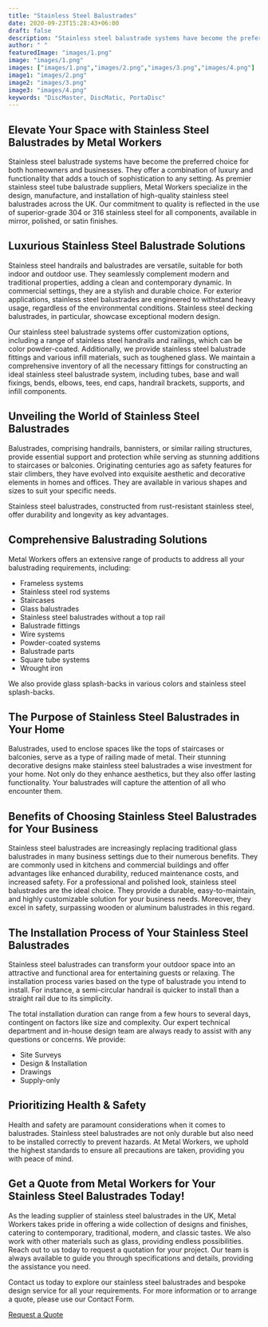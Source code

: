 ```yaml
---
title: "Stainless Steel Balustrades"
date: 2020-09-23T15:28:43+06:00
draft: false
description: "Stainless steel balustrade systems have become the preferred choice for both homeowners and businesses."
author: " "
featuredImage: "images/1.png"
image: "images/1.png"
images: ["images/1.png","images/2.png","images/3.png","images/4.png"]
image1: "images/2.png"
image2: "images/3.png"
image3: "images/4.png"
keywords: "DiscMaster, DiscMatic, PortaDisc"
---
```

## Elevate Your Space with Stainless Steel Balustrades by Metal Workers

Stainless steel balustrade systems have become the preferred choice for both homeowners and businesses. They offer a combination of luxury and functionality that adds a touch of sophistication to any setting. As premier stainless steel tube balustrade suppliers, Metal Workers specialize in the design, manufacture, and installation of high-quality stainless steel balustrades across the UK. Our commitment to quality is reflected in the use of superior-grade 304 or 316 stainless steel for all components, available in mirror, polished, or satin finishes.

## Luxurious Stainless Steel Balustrade Solutions

Stainless steel handrails and balustrades are versatile, suitable for both indoor and outdoor use. They seamlessly complement modern and traditional properties, adding a clean and contemporary dynamic. In commercial settings, they are a stylish and durable choice. For exterior applications, stainless steel balustrades are engineered to withstand heavy usage, regardless of the environmental conditions. Stainless steel decking balustrades, in particular, showcase exceptional modern design.

Our stainless steel balustrade systems offer customization options, including a range of stainless steel handrails and railings, which can be color powder-coated. Additionally, we provide stainless steel balustrade fittings and various infill materials, such as toughened glass. We maintain a comprehensive inventory of all the necessary fittings for constructing an ideal stainless steel balustrade system, including tubes, base and wall fixings, bends, elbows, tees, end caps, handrail brackets, supports, and infill components.

## Unveiling the World of Stainless Steel Balustrades

Balustrades, comprising handrails, bannisters, or similar railing structures, provide essential support and protection while serving as stunning additions to staircases or balconies. Originating centuries ago as safety features for stair climbers, they have evolved into exquisite aesthetic and decorative elements in homes and offices. They are available in various shapes and sizes to suit your specific needs. 

Stainless steel balustrades, constructed from rust-resistant stainless steel, offer durability and longevity as key advantages.

## Comprehensive Balustrading Solutions

Metal Workers offers an extensive range of products to address all your balustrading requirements, including:

- Frameless systems
- Stainless steel rod systems
- Staircases
- Glass balustrades
- Stainless steel balustrades without a top rail
- Balustrade fittings
- Wire systems
- Powder-coated systems
- Balustrade parts
- Square tube systems
- Wrought iron

We also provide glass splash-backs in various colors and stainless steel splash-backs.

## The Purpose of Stainless Steel Balustrades in Your Home

Balustrades, used to enclose spaces like the tops of staircases or balconies, serve as a type of railing made of metal. Their stunning decorative designs make stainless steel balustrades a wise investment for your home. Not only do they enhance aesthetics, but they also offer lasting functionality. Your balustrades will capture the attention of all who encounter them.

## Benefits of Choosing Stainless Steel Balustrades for Your Business

Stainless steel balustrades are increasingly replacing traditional glass balustrades in many business settings due to their numerous benefits. They are commonly used in kitchens and commercial buildings and offer advantages like enhanced durability, reduced maintenance costs, and increased safety. For a professional and polished look, stainless steel balustrades are the ideal choice. They provide a durable, easy-to-maintain, and highly customizable solution for your business needs. Moreover, they excel in safety, surpassing wooden or aluminum balustrades in this regard.

## The Installation Process of Your Stainless Steel Balustrades

Stainless steel balustrades can transform your outdoor space into an attractive and functional area for entertaining guests or relaxing. The installation process varies based on the type of balustrade you intend to install. For instance, a semi-circular handrail is quicker to install than a straight rail due to its simplicity.

The total installation duration can range from a few hours to several days, contingent on factors like size and complexity. Our expert technical department and in-house design team are always ready to assist with any questions or concerns. We provide:

- Site Surveys
- Design & Installation
- Drawings
- Supply-only

## Prioritizing Health & Safety

Health and safety are paramount considerations when it comes to balustrades. Stainless steel balustrades are not only durable but also need to be installed correctly to prevent hazards. At Metal Workers, we uphold the highest standards to ensure all precautions are taken, providing you with peace of mind.

## Get a Quote from Metal Workers for Your Stainless Steel Balustrades Today!

As the leading supplier of stainless steel balustrades in the UK, Metal Workers takes pride in offering a wide collection of designs and finishes, catering to contemporary, traditional, modern, and classic tastes. We also work with other materials such as glass, providing endless possibilities. Reach out to us today to request a quotation for your project. Our team is always available to guide you through specifications and details, providing the assistance you need.

Contact us today to explore our stainless steel balustrades and bespoke design service for all your requirements. For more information or to arrange a quote, please use our Contact Form.

<a class="px-4 py-2 mt-2 text-lg text-white bg-primary font-semibold rounded-lg md:mt-0 md:ml-1 focus:text-primary"
                href="/quotation-form/">Request a Quote</a>
